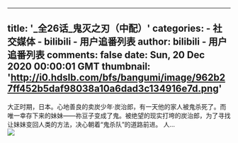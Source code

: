 
---
title: '_全26话_鬼灭之刃（中配）'
categories: 
    - 社交媒体
    - bilibili - 用户追番列表
author: bilibili - 用户追番列表
comments: false
date: Sun, 20 Dec 2020 00:00:01 GMT
thumbnail: 'http://i0.hdslb.com/bfs/bangumi/image/962b27ff452b5daf98038a10a6dad3c134916e7d.png'
---

<div>   
大正时期，日本。心地善良的卖炭少年·炭治郎，有一天他的家人被鬼杀死了。而唯一幸存下来的妹妹——祢豆子变成了鬼。被绝望的现实打垮的炭治郎，为了寻找让妹妹变回人类的方法，决心朝着“鬼杀队”的道路前进。
人...<br><img src="http://i0.hdslb.com/bfs/bangumi/image/962b27ff452b5daf98038a10a6dad3c134916e7d.png" referrerpolicy="no-referrer">  
</div>
            